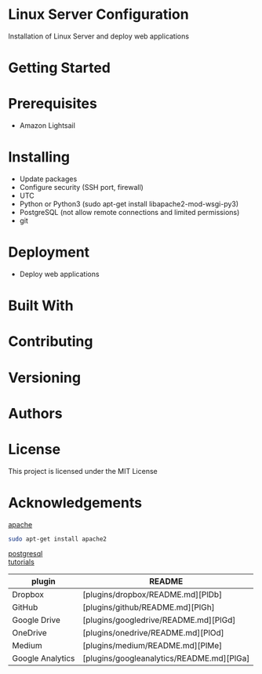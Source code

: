# Linux Server Configuration
Installation of Linux Server and deploy web applications

# Getting Started

# Prerequisites
- Amazon Lightsail

# Installing
- Update packages
- Configure security (SSH port, firewall)
- UTC
- Python or Python3 (sudo apt-get install libapache2-mod-wsgi-py3)
- PostgreSQL (not allow remote connections and limited permissions)
- git

# Deployment
- Deploy web applications

# Built With

# Contributing

# Versioning

# Authors

# License
This project is licensed under the MIT License

# Acknowledgements
[apache](http://httpd.apache.org/) </br>
```sh
sudo apt-get install apache2
```
[postgresql](https://www.postgresql.org/) </br>
[tutorials](https://www.digitalocean.com/community/tutorials/how-to-install-linux-apache-mysql-php-lamp-stack-on-ubuntu-14-04)

| plugin | README |
| ------ | ------ |
| Dropbox | [plugins/dropbox/README.md][PlDb] |
| GitHub | [plugins/github/README.md][PlGh] |
| Google Drive | [plugins/googledrive/README.md][PlGd] |
| OneDrive | [plugins/onedrive/README.md][PlOd] |
| Medium | [plugins/medium/README.md][PlMe] |
| Google Analytics | [plugins/googleanalytics/README.md][PlGa] |
